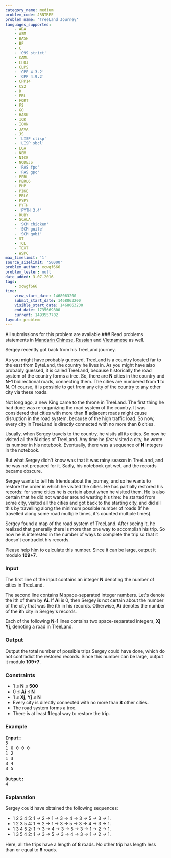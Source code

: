```yaml
---
category_name: medium
problem_code: JRNTREE
problem_name: 'TreeLand Journey'
languages_supported:
    - ADA
    - ASM
    - BASH
    - BF
    - C
    - 'C99 strict'
    - CAML
    - CLOJ
    - CLPS
    - 'CPP 4.3.2'
    - 'CPP 4.9.2'
    - CPP14
    - CS2
    - D
    - ERL
    - FORT
    - FS
    - GO
    - HASK
    - ICK
    - ICON
    - JAVA
    - JS
    - 'LISP clisp'
    - 'LISP sbcl'
    - LUA
    - NEM
    - NICE
    - NODEJS
    - 'PAS fpc'
    - 'PAS gpc'
    - PERL
    - PERL6
    - PHP
    - PIKE
    - PRLG
    - PYPY
    - PYTH
    - 'PYTH 3.4'
    - RUBY
    - SCALA
    - 'SCM chicken'
    - 'SCM guile'
    - 'SCM qobi'
    - ST
    - TCL
    - TEXT
    - WSPC
max_timelimit: '1'
source_sizelimit: '50000'
problem_author: xcwgf666
problem_tester: null
date_added: 3-07-2016
tags:
    - xcwgf666
time:
    view_start_date: 1468063200
    submit_start_date: 1468063200
    visible_start_date: 1468063200
    end_date: 1735669800
    current: 1493557702
layout: problem
---
```

All submissions for this problem are available.###  Read problems statements in [Mandarin Chinese](http://www.codechef.com/download/translated/SNCKFL16/mandarin/JRNTREE.pdf), [Russian](http://www.codechef.com/download/translated/SNCKFL16/russian/JRNTREE.pdf) and [Vietnamese](http://www.codechef.com/download/translated/SNCKFL16/vietnamese/JRNTREE.pdf) as well.

Sergey recently got back from his TreeLand journey.

As you might have probably guessed, TreeLand is a country located far to the east from ByteLand, the country he lives in. As you might have also probably guessed, it is called TreeLand, because historically the road system of the country forms a tree. So, there are **N** cities in the country and **N-1** bidirectional roads, connecting them. The cities are numbered from **1** to **N**. Of course, it is possible to get from any city of the country to any other city via these roads.

Not long ago, a new King came to the throne in TreeLand. The first thing he had done was re-organizing the road system of the country. It was considered that cities with more than **8** adjacent roads might cause disruption in the road system, because of the high traffic load. So now, every city in TreeLand is directly connected with no more than **8** cities.

Usually, when Sergey travels to the country, he visits all its cities. So now he visited all the **N** cities of TreeLand. Any time he *first* visited a city, he wrote its number in his notebook. Eventually, there was a sequence of **N** integers in the notebook.

But what Sergey didn't know was that it was rainy season in TreeLand, and he was not prepared for it. Sadly, his notebook got wet, and the records became obscure.

Sergey wants to tell his friends about the journey, and so he wants to restore the order in which he visited the cities. He has partially restored his records: for some cities he is certain about when he visited them. He is also certain that he did not wander around wasting his time: he started from some city, visited all the cities and got back to the starting city, and did all this by travelling along the minimum possible number of roads (If he travelled along some road multiple times, it's counted multiple times).

Sergey found a map of the road system of TreeLand. After seeing it, he realized that generally there is more than one way to accomplish his trip. So now he is interested in the number of ways to complete the trip so that it doesn't contradict his records.

Please help him to calculate this number. Since it can be large, output it modulo **109+7**.

### Input

The first line of the input contains an integer **N** denoting the number of cities in TreeLand.

The second line contains **N** space-separated integer numbers. Let's denote the **i**th of them by **Ai**. If **Ai** is 0, then Sergey is not certain about the number of the city that was the **i**th in his records. Otherwise, **Ai** denotes the number of the **i**th city in Sergey's records.

Each of the following **N-1** lines contains two space-separated integers, **Xj Yj**, denoting a road in TreeLand.

### Output

Output the total number of possible trips Sergey could have done, which do not contradict the restored records. Since this number can be large, output it modulo **109+7**.

### Constraints

- **1** ≤ **N** ≤ **500**
- 0 ≤ **Ai** ≤ **N**
- **1** ≤ **Xj**, **Yj** ≤ **N**
- Every city is directly connected with no more than **8** other cities.
- The road system forms a tree.
- There is at least **1** legal way to restore the trip.

### Example

<pre><b>Input:</b>
<tt>5
1 0 0 0 0
1 2
1 3
3 4
3 5</tt>

<b>Output:</b>
<tt>4</tt>
</pre>
### Explanation

Sergey could have obtained the following sequences:

- 1 2 3 4 5: 1 -&gt; 2 -&gt; 1 -&gt; 3 -&gt; 4 -&gt; 3 -&gt; 5 -&gt; 3 -&gt; 1.
- 1 2 3 5 4: 1 -&gt; 2 -&gt; 1 -&gt; 3 -&gt; 5 -&gt; 3 -&gt; 4 -&gt; 3 -&gt; 1.
- 1 3 4 5 2: 1 -&gt; 3 -&gt; 4 -&gt; 3 -&gt; 5 -&gt; 3 -&gt; 1 -&gt; 2 -&gt; 1.
- 1 3 5 4 2: 1 -&gt; 3 -&gt; 5 -&gt; 3 -&gt; 4 -&gt; 3 -&gt; 1 -&gt; 2 -&gt; 1.

Here, all the trips have a length of **8** roads. No other trip has length less than or equal to **8** roads.
